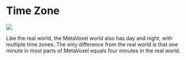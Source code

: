 # Time Zone

![](https://img.snowcrash.finance/site/docs-snowcrash-finance/MetaVoxel-PAA.017.jpeg)

Like the real world, the MetaVoxel world also has day and night, with multiple time zones. The only difference from the real world is that one minute in most parts of MetaVoxel equals four minutes in the real world.

